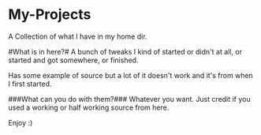 # My-Projects
A Collection of what I have in my home dir.

#What is in here?#
A bunch of tweaks I kind of started or didn't at all, or started and got somewhere, or finished.

Has some example of source but a lot of it doesn't work and it's from when I first started.

###What can you do with them?###
Whatever you want. Just credit if you used a working or half working source from here. 

Enjoy :)
